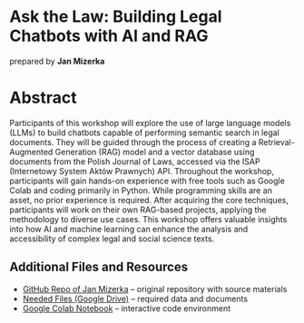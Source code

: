# Ask the Law: Building Legal Chatbots with AI and RAG

prepared by **Jan Mizerka**

# Abstract
Participants of this workshop will explore the use of large language models (LLMs) to build chatbots capable of performing semantic search in legal documents. They will be guided through the process of creating a Retrieval-Augmented Generation (RAG) model and a vector database using documents from the Polish Journal of Laws, accessed via the ISAP (Internetowy System Aktów Prawnych) API. Throughout the workshop, participants will gain hands-on experience with free tools such as Google Colab and coding primarily in Python. While programming skills are an asset, no prior experience is required. After acquiring the core techniques, participants will work on their own RAG-based projects, applying the methodology to diverse use cases. This workshop offers valuable insights into how AI and machine learning can enhance the analysis and accessibility of complex legal and social science texts.

## Additional Files and Resources

- [GitHub Repo of Jan Mizerka](https://github.com/SICSS-AMULaw/rag_workshop) – original repository with source materials  
- [Needed Files (Google Drive)](https://drive.google.com/drive/folders/1zc-eWI75mCHcEABmZ3TZEz1kt7z4AmKL?usp=share_link) – required data and documents  
- [Google Colab Notebook]([https://drive.google.com/file/d/1rVyuMRJZEiRcHFQSHQvS-VK8eZ4-d3FK/view?usp=sharing](https://drive.google.com/file/d/1rVyuMRJZEiRcHFQSHQvS-VK8eZ4-d3FK/view?usp=sharing)) – interactive code environment
